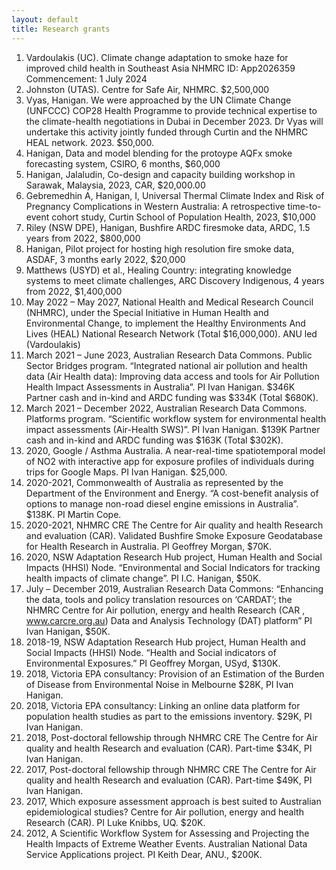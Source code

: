 ```yaml
---
layout: default
title: Research grants
---
```


1. Vardoulakis (UC). Climate change adaptation to smoke haze for improved child health in Southeast Asia NHMRC ID: App2026359 Commencement: 1 July 2024
1. Johnston (UTAS). Centre for Safe Air, NHMRC. $2,500,000
1. Vyas, Hanigan. We were approached by the UN Climate Change (UNFCCC) COP28 Health Programme to provide technical expertise to the climate-health negotiations in Dubai in December 2023. Dr Vyas will undertake this activity jointly funded through Curtin and the NHMRC HEAL network. 2023. $50,000.
1. Hanigan, Data and model blending for the protoype AQFx smoke forecasting system, CSIRO, 6 months, $60,000
2. Hanigan, Jalaludin, Co-design and capacity building workshop in Sarawak, Malaysia, 2023, CAR, $20,000.00 
3. Gebremedhin A, Hanigan, I, Universal Thermal Climate Index and Risk of Pregnancy Complications in Western Australia: A retrospective time-to-event cohort study, Curtin School of Population Health, 2023, $10,000
4. Riley (NSW DPE), Hanigan, Bushfire ARDC firesmoke data, ARDC, 1.5 years from 2022, $800,000
5. Hanigan, Pilot project for hosting high resolution fire smoke data, ASDAF, 3 months early 2022, $20,000
6. Matthews (USYD) et al., Healing Country: integrating knowledge systems to meet climate challenges, ARC Discovery Indigenous, 4 years from 2022, $1,400,000
7. May 2022 – May 2027, National Health and Medical Research Council (NHMRC), under the Special Initiative in Human Health and Environmental Change, to implement the Healthy Environments And Lives (HEAL) National Research Network (Total $16,000,000). ANU led (Vardoulakis)
8. March 2021 – June 2023, Australian Research Data Commons. Public Sector Bridges program. “Integrated national air pollution and health data (Air Health data): Improving data access and tools for Air Pollution Health Impact Assessments in Australia”. PI Ivan Hanigan. $346K Partner cash and in-kind and ARDC funding was $334K (Total $680K).
9. March 2021 – December 2022, Australian Research Data Commons. Platforms program. “Scientific workflow system for environmental health impact assessments (Air-Health SWS)”. PI Ivan Hanigan. $139K Partner cash and in-kind and ARDC funding was $163K (Total $302K).
10. 2020, Google / Asthma Australia. A near-real-time spatiotemporal model of NO2 with interactive app for exposure profiles of individuals during trips for Google Maps. PI Ivan Hanigan. $25,000.
11. 2020-2021, Commonwealth of Australia as represented by the Department of the Environment and Energy. “A cost-benefit analysis of options to manage non-road diesel engine emissions in Australia”. $138K. PI Martin Cope.
12. 2020-2021, NHMRC CRE The Centre for Air quality and health Research and evaluation (CAR). Validated Bushfire Smoke Exposure Geodatabase for Health Research in Australia. PI Geoffrey Morgan, $70K.
13. 2020, NSW Adaptation Research Hub project, Human Health and Social Impacts (HHSI) Node. “Environmental and Social Indicators for tracking health impacts of climate change”. PI I.C. Hanigan, $50K.
14. July – December 2019, Australian Research Data Commons: “Enhancing the data, tools and policy translation resources on ‘CARDAT’; the NHMRC Centre for Air pollution, energy and health Research (CAR , www.carcre.org.au) Data and Analysis Technology (DAT) platform” PI Ivan Hanigan, $50K.
15. 2018-19, NSW Adaptation Research Hub project, Human Health and Social Impacts (HHSI) Node. “Health and Social indicators of Environmental Exposures.” PI Geoffrey Morgan, USyd, $130K.
16. 2018, Victoria EPA consultancy: Provision of an Estimation of the Burden of Disease from Environmental Noise in Melbourne $28K, PI Ivan Hanigan.
17. 2018, Victoria EPA consultancy: Linking an online data platform for population health studies as part to the emissions inventory. $29K, PI Ivan Hanigan.
18. 2018, Post-doctoral fellowship through NHMRC CRE The Centre for Air quality and health Research and evaluation (CAR). Part-time $34K, PI Ivan Hanigan.
19. 2017, Post-doctoral fellowship through NHMRC CRE The Centre for Air quality and health Research and evaluation (CAR). Part-time $49K, PI Ivan Hanigan.
20. 2017, Which exposure assessment approach is best suited to Australian epidemiological studies? Centre for Air pollution, energy and health Research (CAR). PI Luke Knibbs, UQ. $20K.
21. 2012, A Scientific Workflow System for Assessing and Projecting the Health Impacts of Extreme Weather Events. Australian National Data Service Applications project. PI Keith Dear, ANU., $200K.
